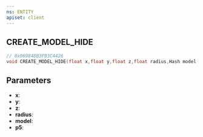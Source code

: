 ```yaml
---
ns: ENTITY
apiset: client
---
```

## CREATE_MODEL_HIDE

```c
// 0x069848B3FB3C4426
void CREATE_MODEL_HIDE(float x,float y,float z,float radius,Hash model,BOOL p5);
```


## Parameters
* **x**:
* **y**:
* **z**:
* **radius**:
* **model**:
* **p5**:



